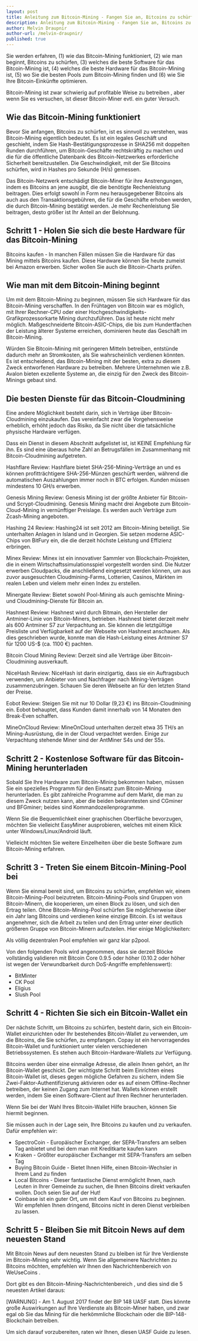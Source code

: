 ```yaml
---
layout: post
title: Anleitung zum Bitcoin-Mining - Fangen Sie an, Bitcoins zu schürfen
description: Anleitung zum Bitcoin-Mining - Fangen Sie an, Bitcoins zu schürfen
author: Melvin Draupnir
author-url: /melvin-draupnir/
published: true
---
```


Sie werden erfahren, (1) wie das Bitcoin-Mining funktioniert, (2) wie man beginnt, Bitcoins zu schürfen, (3) welches die beste Software für das Bitcoin-Mining ist, (4) welches die beste Hardware für das Bitcoin-Mining ist, (5) wo Sie die besten Pools zum Bitcoin-Mining finden und (6) wie Sie Ihre Bitcoin-Einkünfte optimieren. 

Bitcoin-Mining ist zwar schwierig auf profitable Weise zu betreiben , aber wenn Sie es versuchen, ist dieser  Bitcoin-Miner  evtl. ein guter Versuch.

<h2>Wie das Bitcoin-Mining funktioniert</h2>

Bevor Sie anfangen, Bitcoins zu schürfen, ist es sinnvoll zu verstehen, was Bitcoin-Mining eigentlich bedeutet. Es ist ein legales Geschäft und geschieht, indem Sie Hash-Bestätigungsprozesse in SHA256 mit doppelten Runden durchführen, um Bitcoin-Geschäfte rechtskräftig zu machen und die für die öffentliche Datenbank des Bitcoin-Netzwerkes erforderliche Sicherheit bereitzustellen. Die Geschwindigkeit, mit der Sie Bitcoins schürfen, wird in Hashes pro Sekunde (H/s) gemessen.

Das Bitcoin-Netzwerk entschädigt Bitcoin-Miner für ihre Anstrengungen, indem es Bitcoins an jene ausgibt, die die benötigte Rechenleistung beitragen. Dies erfolgt sowohl in Form neu herausgegebener Bitcoins als auch aus den Transaktionsgebühren, die für die Geschäfte erhoben werden, die durch Bitcoin-Mining bestätigt werden. Je mehr Rechenleistung Sie beitragen, desto größer ist Ihr Anteil an der Belohnung.

<h2>Schritt 1  - Holen Sie sich die beste Hardware für das Bitcoin-Mining</h2>

Bitcoins kaufen - In manchen Fällen müssen Sie die Hardware für das Mining mittels Bitcoins kaufen. Diese Hardware können Sie heute zumeist bei  Amazon erwerben. Sicher wollen Sie auch die  Bitcoin-Charts prüfen.

<h2>Wie man mit dem Bitcoin-Mining beginnt</h2>

Um mit dem Bitcoin-Mining zu beginnen, müssen Sie sich Hardware für das Bitcoin-Mining verschaffen. In den Frühtagen von Bitcoin war es möglich, mit Ihrer Rechner-CPU oder einer Hochgeschwindigkeits-Grafikprozessorkarte Mining durchzuführen. Das ist heute nicht mehr möglich. Maßgeschneiderte Bitcoin-ASIC-Chips, die bis zum Hundertfachen der Leistung älterer Systeme erreichen, dominieren heute  das Geschäft im Bitcoin-Mining.

Würden Sie Bitcoin-Mining mit geringeren Mitteln betreiben, entstünde dadurch mehr an Stromkosten, als Sie wahrscheinlich verdienen könnten. Es ist entscheidend, das Bitcoin-Mining mit der besten, extra zu diesem Zweck entworfenen Hardware zu betreiben. Mehrere Unternehmen wie z.B. Avalon bieten exzellente Systeme an, die einzig für den Zweck des Bitcoin-Minings gebaut sind.

<h2>Die besten Dienste für das Bitcoin-Cloudmining</h2>

Eine andere Möglichkeit besteht darin, sich in Verträge über Bitcoin-Cloudmining einzukaufen. Das vereinfacht zwar die Vorgehensweise erheblich, erhöht jedoch das Risiko, da Sie nicht über die tatsächliche physische Hardware verfügen. 

Dass ein Dienst in diesem Abschnitt aufgelistet ist, ist KEINE Empfehlung für ihn. Es sind eine überaus hohe Zahl an Betrugsfällen im Zusammenhang mit Bitcoin-Cloudmining aufgetreten.

Hashflare Review: Hashflare bietet SHA-256-Mining-Verträge an und es können profitträchtigere SHA-256-Münzen geschürft werden, während die automatischen Auszahlungen immer noch in BTC erfolgen. Kunden müssen mindestens 10 GH/s erwerben.

Genesis Mining Review: Genesis Mining ist der größte Anbieter für Bitcoin- und Scrypt-Cloudmining. Genesis Mining macht drei Angebote zum Bitcoin-Cloud-Mining in vernünftiger Preislage. Es werden auch Verträge zum  Zcash-Mining  angeboten.

Hashing 24 Review: Hashing24 ist seit 2012 am Bitcoin-Mining beteiligt. Sie unterhalten Anlagen in Island und in Georgien. Sie setzen moderne ASIC-Chips von BitFury ein, die die derzeit höchste Leistung und Effizienz erbringen.

Minex Review: Minex ist ein innovativer Sammler von Blockchain-Projekten, die in einem Wirtschaftssimulationsspiel vorgestellt worden sind. Die Nutzer erwerben Cloudpacks, die anschließend eingesetzt werden können, um aus zuvor ausgesuchten Cloudmining-Farms, Lotterien, Casinos, Märkten im realen Leben und vielem mehr einen Index zu erstellen.

Minergate Review: Bietet sowohl Pool-Mining als auch gemischte Mining- und Cloudmining-Dienste für Bitcoin an.

Hashnest Review: Hashnest wird durch Bitmain, den Hersteller der Antminer-Linie von Bitcoin-Miners, betrieben. Hashnest bietet derzeit mehr als 600 Antminer S7 zur Verpachtung an. Sie können die letztgültige Preisliste und Verfügbarkeit auf der Webseite von Hashnest anschauen. Als dies geschrieben wurde, konnte man die Hash-Leistung eines Antminer S7 für 1200 US-$ (ca. 1100 €) pachten.

Bitcoin Cloud Mining Review: Derzeit sind alle Verträge über Bitcoin-Cloudmining ausverkauft.

NiceHash Review: NiceHash ist darin einzigartig, dass sie ein Auftragsbuch verwenden, um Anbieter von und Nachfrager nach Mining-Verträgen zusammenzubringen. Schauen Sie deren Webseite an für den letzten Stand der Preise.

Eobot Review: Steigen Sie mit nur 10 Dollar (9,23 €) ins Bitcoin-Cloudmining ein. Eobot behauptet, dass Kunden damit innerhalb von 14 Monaten den Break-Even schaffen.

MineOnCloud Review: MineOnCloud unterhalten derzeit etwa 35 TH/s an Mining-Ausrüstung, die in der Cloud verpachtet werden. Einige zur Verpachtung stehende Miner sind der AntMiner S4s und der S5s.  

<h2>Schritt 2 - Kostenlose Software für das Bitcoin-Mining herunterladen</h2>

Sobald Sie Ihre Hardware zum Bitcoin-Mining bekommen haben, müssen Sie ein spezielles Programm für den Einsatz zum Bitcoin-Mining herunterladen. Es gibt zahlreiche Programme auf dem Markt, die man zu diesem Zweck nutzen kann, aber die beiden bekanntesten sind CGminer und BFGminer; beides sind Kommandozeilenprogramme. 

Wenn Sie die Bequemlichkeit einer graphischen Oberfläche bevorzugen, möchten Sie vielleicht EasyMiner ausprobieren, welches mit einem Klick unter Windows/Linux/Android läuft.

Vielleicht möchten Sie weitere Einzelheiten über die  beste Software zum Bitcoin-Mining erfahren.

<h2>Schritt 3 - Treten Sie einem Bitcoin-Mining-Pool bei</h2>

Wenn Sie einmal bereit sind, um Bitcoins zu schürfen, empfehlen wir, einem  Bitcoin-Mining-Pool beizutreten. Bitcoin-Mining-Pools sind Gruppen von Bitcoin-Minern, die kooperieren, um einen Block zu lösen, und sich den Ertrag teilen. Ohne Bitcoin-Mining-Pool schürfen Sie möglicherweise über ein Jahr lang Bitcoins und verdienen keine einzige Bitcoin. Es ist weitaus angenehmer, sich die Arbeit zu teilen und den Ertrag unter einer deutlich größeren Gruppe von Bitcoin-Minern aufzuteilen. Hier einige Möglichkeiten:

Als völlig dezentralen Pool empfehlen wir ganz klar  p2pool.

Von den folgenden Pools wird angenommen, dass sie derzeit Blöcke vollständig validieren  mit Bitcoin Core 0.9.5 oder höher (0.10.2 oder höher ist wegen der Verwundbarkeit durch DoS-Angriffe empfehlenswert):

<ul>
<li>BitMinter</li>
<li>CK Pool</li>
<li>Eligius</li>
<li>Slush Pool</li>
</ul>

<h2>Schritt 4 - Richten Sie sich ein Bitcoin-Wallet ein</h2>

Der nächste Schritt, um Bitcoins zu schürfen, besteht darin, sich ein Bitcoin-Wallet einzurichten oder Ihr bestehendes Bitcoin-Wallet zu verwenden, um die Bitcoins, die Sie schürfen, zu empfangen. Copay  ist ein hervorragendes Bitcoin-Wallet und funktioniert unter vielen verschiedenen Betriebssystemen. Es stehen auch  Bitcoin-Hardware-Wallets  zur Verfügung. 

Bitcoins werden über eine einmalige Adresse, die allein Ihnen gehört, an Ihr Bitcoin-Wallet geschickt. Der wichtigste Schritt beim Einrichten eines Bitcoin-Wallet ist, dieses gegen mögliche Gefahren zu sichern, indem Sie Zwei-Faktor-Authentifizierung aktivieren oder es auf einem Offline-Rechner betreiben, der keinen Zugang zum Internet hat. Wallets können erstellt werden, indem Sie einen Software-Client auf Ihren Rechner herunterladen.

Wenn Sie bei der Wahl Ihres Bitcoin-Wallet Hilfe brauchen, können Sie  hiermit beginnen.

Sie müssen auch in der Lage sein, Ihre Bitcoins zu kaufen und zu verkaufen. Dafür empfehlen wir:
<ul>
<li>SpectroCoin - Europäischer Exchanger, der SEPA-Transfers am selben Tag anbietet und bei dem man mit Kreditkarte kaufen kann</li>
<li>Kraken - Größter europäischer Exchanger mit SEPA-Transfers am selben Tag</li>
<li>Buying Bitcoin Guide - Bietet Ihnen Hilfe, einen Bitcoin-Wechsler in Ihrem Land zu finden</li>
<li>Local Bitcoins - Dieser fantastische Dienst ermöglicht Ihnen, nach Leuten in Ihrer Gemeinde zu suchen, die Ihnen Bitcoins direkt verkaufen wollen. Doch seien Sie auf der Hut!</li>
<li>Coinbase ist ein guter Ort, um mit dem Kauf von Bitcoins zu beginnen. Wir empfehlen Ihnen dringend, Bitcoins nicht in deren Dienst verbleiben zu lassen.</li>
</ul>
<h2>Schritt 5 - Bleiben Sie mit Bitcoin News auf dem neuesten Stand</h2>

Mit Bitcoin News auf dem neuesten Stand zu bleiben ist für Ihre Verdienste im Bitcoin-Mining sehr wichtig. Wenn Sie allgemeinere Nachrichten zu Bitcoins möchten, empfehlen wir Ihnen den  Nachrichtenbereich von WeUseCoins . 

Dort gibt es den  Bitcoin-Mining-Nachrichtenbereich , und dies sind die 5 neuesten Artikel daraus:

[WARNUNG] - Am  1. August 2017  findet der BIP 148 UASF statt. Dies könnte große Auswirkungen auf Ihre Verdienste als Bitcoin-Miner haben, und zwar egal ob Sie das Mining für die herkömmliche Blockchain oder die BIP-148-Blockchain betreiben.

Um sich darauf vorzubereiten, raten wir Ihnen, diesen  UASF Guide zu lesen.

